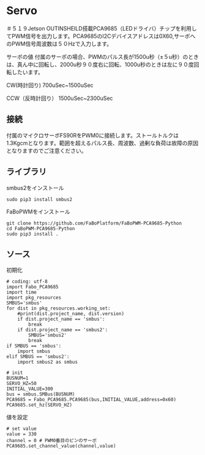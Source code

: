 # Servo

＃５１９Jetson OUTINSHEILD搭載PCA9685（LEDドライバ）チップを利用してPWM信号を出力します。PCA9685のI2Cデバイスアドレスは0X60,サーボへのPWM信号周波数は５０Hzで入力します。

サーボの値
付属のサーポの場合、PWMのパルス長が1500u秒（±５u秒）のときは、真ん中に回転し、2000u秒９０度右に回転、1000u秒のときは左に９０度回転したいます。

CW(時計回り)  700uSec~1500uSec

CCW（反時計回り） 1500uSec~2300uSec

## 接続

付属のマイクロサーボFS90RをPWM0に接続します。ストールトルクは 1.3Kgcmとなります。範囲を超えるパルス長、周波数、過剰な負荷は故障の原因となりますのでご注意ください。


## ライブラリ

smbus2をインストール

```
sudo pip3 install smbus2
```

FaBoPWMをインストール

```
git clone https://github.com/FaBoPlatform/FaBoPWM-PCA9685-Python
cd FaBoPWM-PCA9685-Python
sudo pip3 install .
```

## ソース

初期化

```
# coding: utf-8
import Fabo_PCA9685
import time
import pkg_resources
SMBUS='smbus'
for dist in pkg_resources.working_set:
    #print(dist.project_name, dist.version)
    if dist.project_name == 'smbus':
        break
    if dist.project_name == 'smbus2':
        SMBUS='smbus2'
        break
if SMBUS == 'smbus':
    import smbus
elif SMBUS == 'smbus2':
    import smbus2 as smbus

# init
BUSNUM=1
SERVO_HZ=50
INITIAL_VALUE=300
bus = smbus.SMBus(BUSNUM)
PCA9685 = Fabo_PCA9685.PCA9685(bus,INITIAL_VALUE,address=0x60)
PCA9685.set_hz(SERVO_HZ)
```

値を設定

```
# set value
value = 330
channel = 0 # PWM0番目のピンのサーボ
PCA9685.set_channel_value(channel,value)
```